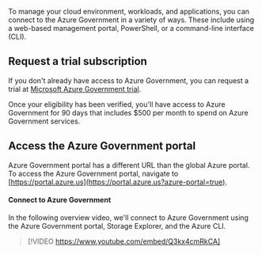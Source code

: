 To manage your cloud environment, workloads, and applications, you can connect to the Azure Government in a variety of ways. These include using a web-based management portal, PowerShell, or a command-line interface (CLI).

## Request a trial subscription


If you don't already have access to Azure Government, you can request a trial at [Microsoft Azure Government trial](https://azure.microsoft.com/global-infrastructure/government/request/?azure-portal=true).

Once your eligibility has been verified, you'll have access to Azure Government for 90 days that includes $500 per month to spend on Azure Government services.

## Access the Azure Government portal

Azure Government portal has a different URL than the global Azure portal. To access the Azure Government portal, navigate to [https://portal.azure.us](https://portal.azure.us?azure-portal=true).

#### Connect to Azure Government

In the following overview video, we'll connect to Azure Government using the Azure Government portal, Storage Explorer, and the Azure CLI. 

> [!VIDEO https://www.youtube.com/embed/Q3kx4cmRkCA]